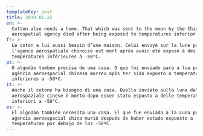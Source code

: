 ```yaml
---
templateKey: post
title: 2019.01.22
en: >-
  Cotton also needs a home. That which was sent to the moon by the Chinese
  aerospatial agency died after being exposed to temperatures inferior to -50ºC.
fr: >-
  Le coton a lui aussi besoin d’une maison. Celui envoyé sur la lune par
  l’agence aérospatiale chinoise est mort après avoir été exposé à des
  températures inférieures à -50°C.
pt: >-
  O algodão também precisa de uma casa. O que foi enviado para a lua pela
  agência aeroespacial chinesa morreu após ter sido exposto a temperaturas
  inferiores a -50ºC. 
it: >-
  Anche il cotone ha bisogno di una casa. Quello inviato sulla luna dall'agenzia
  aerospaziale cinese è morto dopo esser stato esposto a delle temperature
  inferiori a -50°C.
es: >-
  El algodón también necesita una casa. El que fue enviado a la Luna por la
  agencia aeroespacial china murió después de haber estado expuesto a
  temperaturas por debajo de los -50ºC.
---
```


